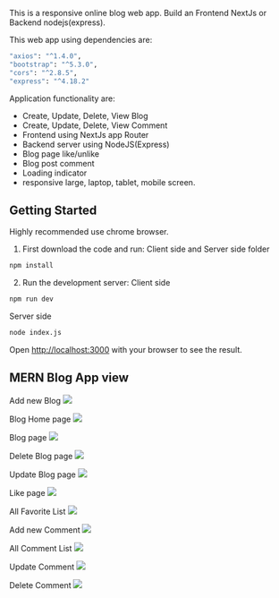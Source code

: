 This is a responsive online blog web app. Build an Frontend NextJs or Backend nodejs(express).

This web app using dependencies are:
```bash
"axios": "^1.4.0",
"bootstrap": "^5.3.0",
"cors": "^2.8.5",
"express": "^4.18.2"
```

Application functionality are:
- Create, Update, Delete, View Blog
- Create, Update, Delete, View Comment
- Frontend using NextJs app Router
- Backend server using NodeJS(Express)
- Blog page like/unlike
- Blog post comment
- Loading indicator
- responsive large, laptop, tablet, mobile screen.

## Getting Started
Highly recommended use chrome browser.

1. First download the code and run:
Client side and Server side folder
```bash
npm install
```

2. Run the development server:
Client side
```bash
npm run dev
```
Server side
```bash
node index.js
```

Open [http://localhost:3000](http://localhost:3000) with your browser to see the result.

## MERN Blog App view
Add new Blog
![](client/public/createBlog.png)

Blog Home page
![](client/public/blogHome.png)

Blog page
![](client/public/blogPage.png)

Delete Blog page
![](client/public/deleteBlog.png)

Update Blog page
![](client/public/editBlog.png)

Like page
![](client/public/likePage.png)

All Favorite List
![](client/public/favoriteList.png)

Add new Comment
![](client/public/addComment.png)

All Comment List
![](client/public/allComment.png)

Update Comment
![](client/public/updateComment.png)

Delete Comment
![](client/public/deleteComment.png)

